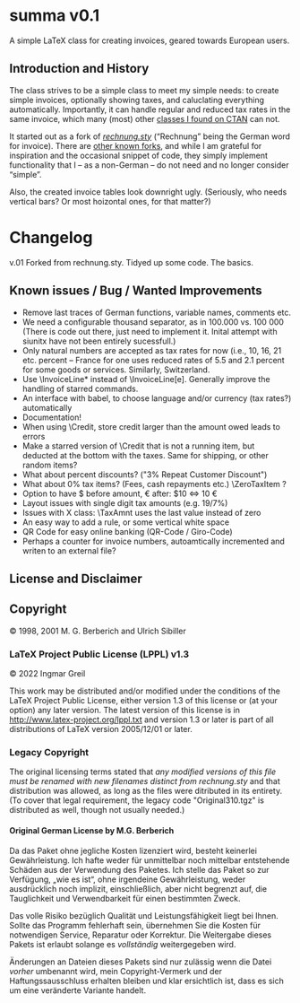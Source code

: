 # summa v0.1

A simple LaTeX class for creating invoices, geared towards European users.

## Introduction and History

The class strives to be a simple class to meet my simple needs: to create
simple invoices, optionally showing taxes, and caluclating everything
automatically. Importantly, it can handle regular and reduced tax rates in
the same invoice, which many (most) other [classes I found on CTAN](https://ctan.org/topic/invoice) can not.

It started out as a fork of 
[_rechnung.sty_](https://www.forwiss.uni-passau.de/~berberic/TeX/Rechnung/index.html)
(“Rechnung” being the German word for invoice). 
There are [other known forks](https://github.com/tomka/rechnung),
and while I am grateful for inspiration and the occasional snippet of code,
they simply implement functionality that I – as a non-German – do not need and no
longer consider “simple”. 

Also, the created invoice tables look downright ugly. (Seriously, who 
needs vertical bars? Or most hoizontal ones, for that matter?)

# Changelog

v.01 Forked from rechnung.sty. Tidyed up some code. The basics.

## Known issues / Bug / Wanted Improvements

- Remove last traces of German functions, variable names, comments etc.
- We need a configurable thousand separator, as in 100.000 vs. 100 000
  (There is code out there, just need to implement it. Inital attempt with
  siunitx have not been entirely sucessfull.)
- Only natural numbers are accepted as tax rates for now (i.e., 10, 16, 21
  etc. percent – France for one uses reduced rates of 5.5 and 2.1 percent for
  some goods or services. Similarly, Switzerland.
- Use \InvoiceLine* instead of \InvoiceLine[e]. Generally improve the handling
  of starred commands.
- An interface with babel, to choose language and/or currency (tax rates?)
  automatically
- Documentation!
- When using \Credit, store credit larger than the amount owed leads to errors
- Make a starred version of \Credit that is not a running item, but deducted
  at the bottom with the taxes. Same for shipping, or other random items?
- What about percent discounts? ("3% Repeat Customer Discount")
- What about 0% tax items? (Fees, cash repayments etc.) \ZeroTaxItem ?
- Option to have $ before amount, € after: $10 <=> 10 €
- Layout issues with single digit tax amounts (e.g. 19/7%)
- Issues with X class: \TaxAmnt uses the last value instead of zero
- An easy way to add a rule, or some vertical white space
- QR Code for easy online banking (QR-Code / Giro-Code)
- Perhaps a counter for invoice numbers, autoamtically 
incremented and writen to an external file?

## License and Disclaimer

## Copyright

© 1998, 2001 M. G. Berberich and Ulrich Sibiller  

### LaTeX Project Public License (LPPL) v1.3

© 2022 Ingmar Greil

This work may be distributed and/or modified under the conditions of the LaTeX
Project Public License, either version 1.3 of this license or (at your
option) any later version. The latest version of this license is in
http://www.latex-project.org/lppl.txt and version 1.3 or later is part of all
distributions of LaTeX version 2005/12/01 or later.

### Legacy Copyright

The original licensing terms stated that *any modified versions of this file
must be renamed with new filenames distinct from rechnung.sty* and that
distribution was allowed, as long as the files were ditributed in its
entirety. (To cover that legal requirement, the legacy code "Original310.tgz"
is distributed as well, though not usually needed.)

#### Original German License by M.G. Berberich

Da das Paket ohne jegliche Kosten lizenziert wird, besteht keinerlei
Gewährleistung. Ich hafte weder für unmittelbar noch mittelbar entstehende
Schäden aus der Verwendung des Paketes. Ich stelle das Paket so zur
Verfügung, „wie es ist“, ohne irgendeine Gewährleistung, weder ausdrücklich
noch implizit, einschließlich, aber nicht begrenzt auf, die Tauglichkeit und
Verwendbarkeit für einen bestimmten Zweck. 

Das volle Risiko bezüglich Qualität und Leistungsfähigkeit liegt bei Ihnen.
Sollte das Programm fehlerhaft sein, übernehmen Sie die Kosten für
notwendigen Service, Reparatur oder Korrektur. Die Weitergabe dieses Pakets
ist erlaubt solange es *vollständig* weitergegeben wird. 

Änderungen an Dateien dieses Pakets sind nur zulässig wenn die Datei *vorher*
umbenannt wird, mein Copyright-Vermerk und der Haftungssausschluss erhalten
bleiben und klar ersichtlich ist, dass es sich um eine veränderte Variante
handelt.